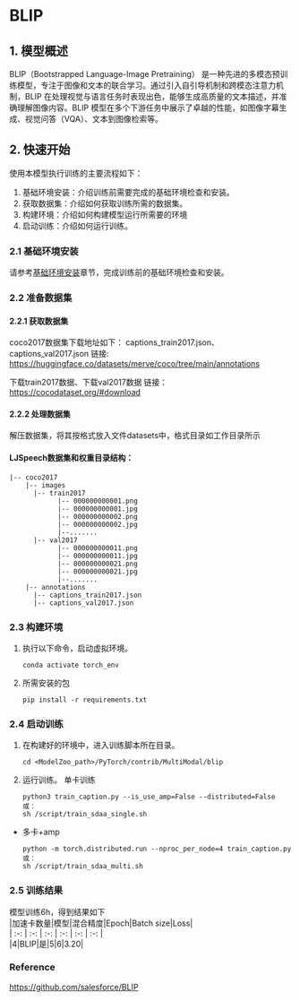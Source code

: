 #  BLIP
## 1. 模型概述
BLIP（Bootstrapped Language-Image Pretraining） 是一种先进的多模态预训练模型，专注于图像和文本的联合学习。通过引入自引导机制和跨模态注意力机制，BLIP 在处理视觉与语言任务时表现出色，能够生成高质量的文本描述，并准确理解图像内容。BLIP 模型在多个下游任务中展示了卓越的性能，如图像字幕生成、视觉问答（VQA）、文本到图像检索等。

## 2. 快速开始
使用本模型执行训练的主要流程如下：
1. 基础环境安装：介绍训练前需要完成的基础环境检查和安装。
2. 获取数据集：介绍如何获取训练所需的数据集。
3. 构建环境：介绍如何构建模型运行所需要的环境
4. 启动训练：介绍如何运行训练。

### 2.1 基础环境安装
请参考[基础环境安装](../../../../doc/Environment.md)章节，完成训练前的基础环境检查和安装。

### 2.2 准备数据集
#### 2.2.1 获取数据集
coco2017数据集下载地址如下：
captions_train2017.json、captions_val2017.json
链接: https://huggingface.co/datasets/merve/coco/tree/main/annotations

下载train2017数据、下载val2017数据
链接：https://cocodataset.org/#download
#### 2.2.2 处理数据集
解压数据集，将其按格式放入文件datasets中，格式目录如工作目录所示

#### LJSpeech数据集和权重目录结构：
```angular2html
|-- coco2017
    |-- images
      |-- train2017
            |-- 000000000001.png     
            |-- 000000000001.jpg  
            |-- 000000000002.png   
            |-- 000000000002.jpg 
            |--.......
      |-- val2017               
            |-- 000000000011.png     
            |-- 000000000011.jpg  
            |-- 000000000021.png   
            |-- 000000000021.jpg  
            |--.......
    |-- annotations
      |-- captions_train2017.json
      |-- captions_val2017.json
```

### 2.3 构建环境
1. 执行以下命令，启动虚拟环境。
    ```
    conda activate torch_env
    ```
   
2. 所需安装的包
    ```
    pip install -r requirements.txt
    ```
    
### 2.4 启动训练
1. 在构建好的环境中，进入训练脚本所在目录。
    ```
    cd <ModelZoo_path>/PyTorch/contrib/MultiModal/blip
    ```
   
2. 运行训练。
单卡训练
   ```
   python3 train_caption.py --is_use_amp=False --distributed=False
   或：
   sh /script/train_sdaa_single.sh

   ```
  
- 多卡+amp
   ```
   python -m torch.distributed.run --nproc_per_node=4 train_caption.py 
   或：
   sh /script/train_sdaa_multi.sh
   ```

### 2.5 训练结果
模型训练6h，得到结果如下  
|加速卡数量|模型|混合精度|Epoch|Batch size|Loss|  
| :-: | :-: | :-: | :-: | :-: | :-: |   
|4|BLIP|是|5|6|3.20|




### Reference
https://github.com/salesforce/BLIP
